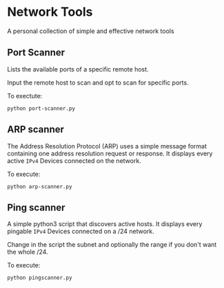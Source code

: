 # Network Tools
A personal collection of simple and effective network tools

## Port Scanner
Lists the available ports of a specific remote host.

Input the remote host to scan and opt to scan for specific ports.

To exectute:
```
python port-scanner.py
```

## ARP scanner
The Address Resolution Protocol (ARP) uses a simple message format containing one address resolution request or response. It displays every active `IPv4` Devices connected on the network.

To execute:
```
python arp-scanner.py
```

## Ping scanner
A simple python3 script that discovers active hosts. It displays every pingable `IPv4` Devices connected on a /24 network.

Change in the script the subnet and optionally the range if you don't want the whole /24.

To execute:
```
python pingscanner.py
```
